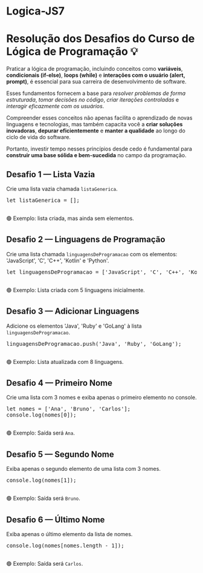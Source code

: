 # Logica-JS7

# <body>
  <h1>Resolução dos Desafios do Curso de Lógica de Programação 💡</h1>

  <p>Praticar a lógica de programação, incluindo conceitos como <strong>variáveis</strong>, <strong>condicionais (if-else)</strong>, <strong>loops (while)</strong> e <strong>interações com o usuário (alert, prompt)</strong>, é essencial para sua carreira de desenvolvimento de software.</p>
  <p>Esses fundamentos fornecem a base para <em>resolver problemas de forma estruturada</em>, <em>tomar decisões no código</em>, <em>criar iterações controladas</em> e <em>interagir eficazmente com os usuários</em>.</p>
  <p>Compreender esses conceitos não apenas facilita o aprendizado de novas linguagens e tecnologias, mas também capacita você a <strong>criar soluções inovadoras</strong>, <strong>depurar eficientemente</strong> e <strong>manter a qualidade</strong> ao longo do ciclo de vida do software.</p>
  <p>Portanto, investir tempo nesses princípios desde cedo é fundamental para <strong>construir uma base sólida e bem-sucedida</strong> no campo da programação.</p>

  <div class="desafio">
  <h2>Desafio 1 — Lista Vazia</h2>
  <div class="enunciado">Crie uma lista vazia chamada <code>listaGenerica</code>.</div>
  <pre>
let listaGenerica = [];
  </pre>
  <div class="resposta">🟢 Exemplo: lista criada, mas ainda sem elementos.</div>
</div>

<div class="desafio">
  <h2>Desafio 2 — Linguagens de Programação</h2>
  <div class="enunciado">Crie uma lista chamada <code>linguagensDeProgramacao</code> com os elementos: 'JavaScript', 'C', 'C++', 'Kotlin' e 'Python'.</div>
  <pre>
let linguagensDeProgramacao = ['JavaScript', 'C', 'C++', 'Kotlin', 'Python'];
  </pre>
  <div class="resposta">🟢 Exemplo: Lista criada com 5 linguagens inicialmente.</div>
</div>

<div class="desafio">
  <h2>Desafio 3 — Adicionar Linguagens</h2>
  <div class="enunciado">Adicione os elementos 'Java', 'Ruby' e 'GoLang' à lista <code>linguagensDeProgramacao</code>.</div>
  <pre>
linguagensDeProgramacao.push('Java', 'Ruby', 'GoLang');
  </pre>
  <div class="resposta">🟢 Exemplo: Lista atualizada com 8 linguagens.</div>
</div>

<div class="desafio">
  <h2>Desafio 4 — Primeiro Nome</h2>
  <div class="enunciado">Crie uma lista com 3 nomes e exiba apenas o primeiro elemento no console.</div>
  <pre>
let nomes = ['Ana', 'Bruno', 'Carlos'];
console.log(nomes[0]);
  </pre>
  <div class="resposta">🟢 Exemplo: Saída será <code>Ana</code>.</div>
</div>

<div class="desafio">
  <h2>Desafio 5 — Segundo Nome</h2>
  <div class="enunciado">Exiba apenas o segundo elemento de uma lista com 3 nomes.</div>
  <pre>
console.log(nomes[1]);
  </pre>
  <div class="resposta">🟢 Exemplo: Saída será <code>Bruno</code>.</div>
</div>

<div class="desafio">
  <h2>Desafio 6 — Último Nome</h2>
  <div class="enunciado">Exiba apenas o último elemento da lista de nomes.</div>
  <pre>
console.log(nomes[nomes.length - 1]);
  </pre>
  <div class="resposta">🟢 Exemplo: Saída será <code>Carlos</code>.</div>
</div>
